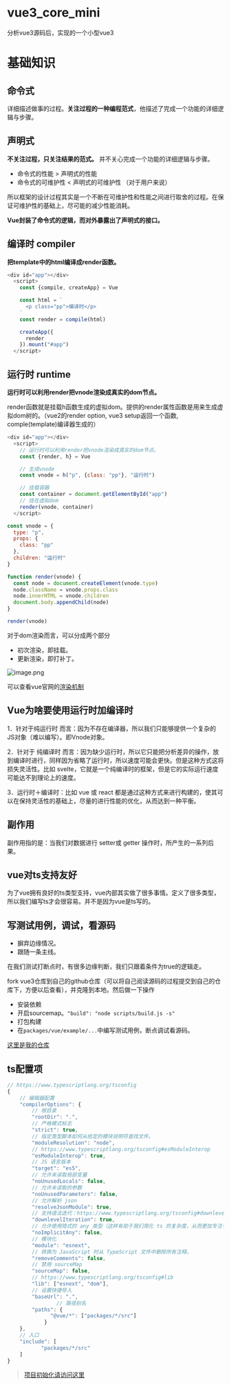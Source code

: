 # vue3_core_mini
分析vue3源码后，实现的一个小型vue3
# 基础知识
## 命令式
详细描述做事的过程。**关注过程的一种编程范式**，他描述了完成一个功能的详细逻辑与步骤。
## 声明式
**不关注过程，只关注结果的范式。** 并不关心完成一个功能的详细逻辑与步骤。

- 命令式的性能 > 声明式的性能
- 命令式的可维护性 < 声明式的可维护性 （对于用户来说）

所以框架的设计过程其实是一个不断在可维护性和性能之间进行取舍的过程。在保证可维护性的基础上，尽可能的减少性能消耗。

**Vue封装了命令式的逻辑，而对外暴露出了声明式的接口。**

## 编译时 compiler
**把template中的html编译成render函数。**
```js
<div id="app"></div>
  <script>
    const {compile, createApp} = Vue

    const html = `
      <p class="pp">编译时</p>
    `
    const render = compile(html)

    createApp({ 
      render
    }).mount("#app")
  </script>
```

## 运行时 runtime
**运行时可以利用render把vnode渲染成真实的dom节点。** 

render函数就是挂载h函数生成的虚拟dom。提供的render属性函数是用来生成虚拟dom树的。（vue2的render option, vue3 setup返回一个函数, comple(template)编译器生成的）
```js
<div id="app"></div>
  <script>
    // 运行时可以利用render把vnode渲染成真实的dom节点。 
    const {render, h} = Vue

    // 生成vnode
    const vnode = h("p", {class: "pp"}, "运行时")

    // 挂载容器
    const container = document.getElementById("app")
    // 挂在虚拟dom
    render(vnode, container)
  </script>
```

```js
const vnode = {
  type: "p",
  props: {
    class: "pp"
  },
  children: "运行时"
}

function render(vnode) {
  const node = document.createElement(vnode.type)
  node.className = vnode.props.class
  node.innerHTML = vnode.children
  document.body.appendChild(node)
}

render(vnode)
```

对于dom渲染而言，可以分成两个部分
- 初次渲染，即挂载。
- 更新渲染，即打补丁。


![image.png](https://p3-juejin.byteimg.com/tos-cn-i-k3u1fbpfcp/dd5c2ce75d2c41cc80f152f4d6da5018~tplv-k3u1fbpfcp-jj-mark:0:0:0:0:q75.image#?w=1376&h=500&s=44618&e=png&a=1&b=fe9d65)

可以查看vue官网的[渲染机制](https://cn.vuejs.org/guide/extras/rendering-mechanism.html)
## Vue为啥要使用运行时加编译时
1．针对于纯运行时 而言：因为不存在编译器，所以我们只能够提供一个复杂的 JS对象（难以编写）。即Vnode对象。

2．针对于 纯编译时 而言：因为缺少运行时，所以它只能把分析差异的操作，放到编译时进行，同样因为省略了运行时，所以速度可能会更快。但是这种方式这将损失灵活性。比如 svelte，它就是一个纯编译时的框架，但是它的实际运行速度可能达不到理论上的速度。

3．运行时＋编译时：比如 vue 或 react 都是通过这种方式来进行构建的，使其可以在保持灵活性的基础上，尽量的进行性能的优化，从而达到一种平衡。
## 副作用
副作用指的是：当我们对数据进行 setter或 getter 操作时，所产生的一系列后果。
## vue对ts支持友好
为了vue拥有良好的ts类型支持，vue内部其实做了很多事情。定义了很多类型，所以我们编写ts才会很容易。并不是因为vue是ts写的。
## 写测试用例，调试，看源码
- 摒弃边缘情况。
- 跟随一条主线。

在我们测试打断点时，有很多边缘判断，我们只跟着条件为true的逻辑走。

fork vue3仓库到自己的github仓库（可以将自己阅读源码的过程提交到自己的仓库下，方便以后查看），并克隆到本地。然后做一下操作
- 安装依赖
- 开启sourcemap。`"build": "node scripts/build.js -s"`
- 打包构建
- 在`packages/vue/example/...`中编写测试用例，断点调试看源码。

[这里是我的仓库](https://github.com/zhang-glitch/vue3-core/tree/main)
## ts配置项
```js
// https://www.typescriptlang.org/tsconfig
{
	// 编辑器配置
	"compilerOptions": {
		// 根目录
		"rootDir": ".",
		// 严格模式标志
		"strict": true,
		// 指定类型脚本如何从给定的模块说明符查找文件。
		"moduleResolution": "node",
		// https://www.typescriptlang.org/tsconfig#esModuleInterop
		"esModuleInterop": true,
		// JS 语言版本
		"target": "es5",
		// 允许未读取局部变量
		"noUnusedLocals": false,
		// 允许未读取的参数
		"noUnusedParameters": false,
		// 允许解析 json
		"resolveJsonModule": true,
		// 支持语法迭代：https://www.typescriptlang.org/tsconfig#downlevelIteration
		"downlevelIteration": true,
		// 允许使用隐式的 any 类型（这样有助于我们简化 ts 的复杂度，从而更加专注于逻辑本身）
		"noImplicitAny": false,
		// 模块化
		"module": "esnext",
		// 转换为 JavaScript 时从 TypeScript 文件中删除所有注释。
		"removeComments": false,
		// 禁用 sourceMap
		"sourceMap": false,
		// https://www.typescriptlang.org/tsconfig#lib
		"lib": ["esnext", "dom"],
		// 设置快捷导入
		"baseUrl": ".",
                // 路径别名
		"paths": {
              "@vue/*": ["packages/*/src"]
            }
	},
	// 入口
	"include": [
           "packages/*/src"
	]
}
```
> [项目初始化请访问这里](https://github.com/zhang-glitch/vue3_core_mini)